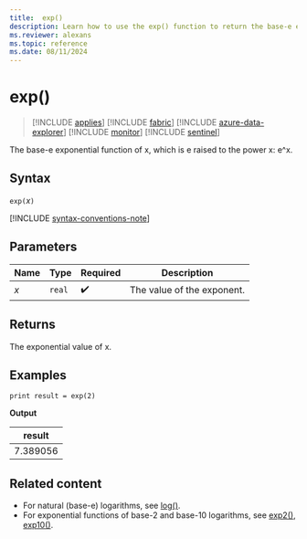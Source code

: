 ```yaml
---
title:  exp()
description: Learn how to use the exp() function to return the base-e exponential value of x.
ms.reviewer: alexans
ms.topic: reference
ms.date: 08/11/2024
---
```

# exp()

> [!INCLUDE [applies](../includes/applies-to-version/applies.md)] [!INCLUDE [fabric](../includes/applies-to-version/fabric.md)] [!INCLUDE [azure-data-explorer](../includes/applies-to-version/azure-data-explorer.md)] [!INCLUDE [monitor](../includes/applies-to-version/monitor.md)] [!INCLUDE [sentinel](../includes/applies-to-version/sentinel.md)]

The base-e exponential function of x, which is e raised to the power x: e^x.  

## Syntax

`exp(`*x*`)`

[!INCLUDE [syntax-conventions-note](../includes/syntax-conventions-note.md)]

## Parameters

| Name | Type | Required | Description |
|--|--|--|--|
| *x* | `real` |  :heavy_check_mark:| The value of the exponent. |

## Returns

The exponential value of x.

## Examples

```kusto
print result = exp(2)
```

**Output**

| result   |
|----------|
| 7.389056 |

## Related content

* For natural (base-e) logarithms, see [log()](log-function.md).
* For exponential functions of base-2 and base-10 logarithms, see [exp2()](exp2-function.md), [exp10()](exp10-function.md).
